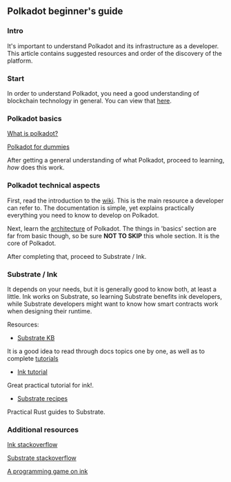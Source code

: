 ## Polkadot beginner's guide

### Intro

It's important to understand Polkadot and its infrastructure as a developer.
This article contains suggested resources and order of the discovery of the platform.

### Start

In order to understand Polkadot, you need a good understanding of blockchain
technology in general. You can view that [here](../blockchain-generic/README.md).

### Polkadot basics

[What is polkadot?](https://academy.binance.com/en/articles/what-is-polkadot-dot)

[Polkadot for dummies](https://www.ledger.com/academy/crypto/polkadot-for-dummies)

After getting a general understanding of what Polkadot, proceed to learning, *how*
does this work.

### Polkadot technical aspects

First, read the introduction to the [wiki](https://wiki.polkadot.network/docs/en/getting-started).
This is the main resource a developer can refer to. The documentation is simple, yet
explains practically everything you need to know to develop on Polkadot.

Next, learn the [architecture](https://wiki.polkadot.network/docs/en/learn-architecture)
of Polkadot.
The things in 'basics' section are far from basic though, so be sure **NOT TO SKIP**
this whole section. It is the core of Polkadot.

After completing that, proceed to Substrate / Ink.

### Substrate / Ink

It depends on your needs, but it is generally good to know both, at least a little.
Ink works on Substrate, so learning Substrate benefits ink developers, while 
Substrate developers might want to know how smart contracts work when designing
their runtime.

Resources:
* [Substrate KB](https://substrate.dev/docs/en/) 

 It is a good idea to read through docs topics one by one, as well as to complete
[tutorials](https://substrate.dev/en/tutorials)

* [Ink tutorial](https://substrate.dev/substrate-contracts-workshop/#/)

Great practical tutorial for ink!.

* [Substrate recipes](https://substrate.dev/recipes/)

Practical Rust guides to Substrate.

### Additional resources

[Ink stackoverflow](https://stackoverflow.com/questions/tagged/rust-ink)

[Substrate stackoverflow](https://stackoverflow.com/questions/tagged/substrate)

[A programming 
game on ink](https://brson.github.io/2021/03/09/further-adventures-with-substrate-and-ink)
